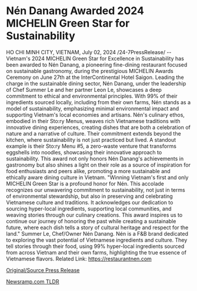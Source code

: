 # Nén Danang Awarded 2024 MICHELIN Green Star for Sustainability

HO CHI MINH CITY, VIETNAM, July 02, 2024 /24-7PressRelease/ -- Vietnam's 2024 MICHELIN Green Star for Excellence in Sustainability has been awarded to Nén Danang, a pioneering fine-dining restaurant focused on sustainable gastronomy, during the prestigious MICHELIN Awards Ceremony on June 27th at the InterContinental Hotel Saigon.  Leading the charge in the sustainable dining sector, Nén Danang, under the leadership of Chef Summer Le and her partner Leon Le, showcases a deep commitment to ethical and environmental principles. With 99% of their ingredients sourced locally, including from their own farms, Nén stands as a model of sustainability, emphasizing minimal environmental impact and supporting Vietnam's local economies and artisans.  Nén's culinary ethos, embodied in their Sto:ry Menus, weaves rich Vietnamese traditions with innovative dining experiences, creating dishes that are both a celebration of nature and a narrative of culture. Their commitment extends beyond the kitchen, where sustainability is not just practiced but lived. A standout example is their Sto:ry Menu #5, a zero-waste venture that transforms eggshells into noodles, showcasing their innovative approach to sustainability.  This award not only honors Nén Danang's achievements in gastronomy but also shines a light on their role as a source of inspiration for food enthusiasts and peers alike, promoting a more sustainable and ethically aware dining culture in Vietnam.  "Winning Vietnam's first and only MICHELIN Green Star is a profound honor for Nén. This accolade recognizes our unwavering commitment to sustainability, not just in terms of environmental stewardship, but also in preserving and celebrating Vietnamese culture and traditions. It acknowledges our dedication to sourcing hyper-local ingredients, supporting local communities, and weaving stories through our culinary creations. This award inspires us to continue our journey of honoring the past while creating a sustainable future, where each dish tells a story of cultural heritage and respect for the land." Summer Le, Chef/Owner Nén Danang.  Nén is a F&B brand dedicated to exploring the vast potential of Vietnamese ingredients and culture. They tell stories through their food, using 99% hyper-local ingredients sourced from across Vietnam and their own farms, highlighting the true essence of Vietnamese flavors.  Related Link: https://restaurantnen.com 

[Original/Source Press Release](https://www.24-7pressrelease.com/press-release/512177/n%C3%A9n-danang-awarded-2024-michelin-green-star-for-sustainability) 

[Newsramp.com TLDR](https://newsramp.com/None) 